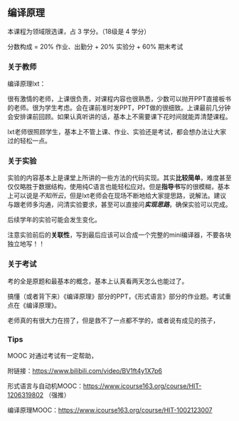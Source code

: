 ## 编译原理

本课程为领域限选课，占 3 学分。（18级是 4 学分）

分数构成 = 20% 作业、出勤分 + 20% 实验分 + 60% 期末考试

### 关于教师

编译原理lxt：

很有激情的老师，上课很负责，对课程内容也很熟悉，少数可以抛开PPT直接板书的老师。很为学生考虑。会在课前准时发PPT，PPT做的很细致。上课最前几分钟会安排课前回顾。如果认真听讲的话，基本上不需要课下花时间就能弄清楚课程。

lxt老师很照顾学生，基本上不管上课、作业、实验还是考试，都会想办法让大家过的轻松一点。

### 关于实验

实验的内容基本上是课堂上所讲的一些方法的代码实现。其实**比较简单**，难度甚至仅仅略胜于数据结构，使用纯C语言也能轻松应对。但是**指导书**写的很模糊，基本上可以说是*不知所云*，但是lxt老师会在现场不断地给大家提思路，说解法。建议与跟老师多沟通，问清实验要求，甚至可以直接问***实现思路***，确保实验可以完成。

后续学年的实验可能会发生变化。

注意实验前后的**关联性**，写到最后应该可以合成一个完整的mini编译器，不要各块独立地写！！

### 关于考试

考的全是原题和最基本的概念，基本上认真看两天怎么也能过了。

搞懂（或者背下来）《编译原理》部分的PPT，《形式语言》部分的作业题。考试重点在《编译原理》。

老师真的有很大力在捞了，但是救不了一点都不学的，或者说有成见的孩子，

### Tips

MOOC 对通过考试有一定帮助，

附链接：https://www.bilibili.com/video/BV1ft4y1X7p6

形式语言与自动机MOOC：https://www.icourse163.org/course/HIT-1206319802 （强推）

编译原理MOOC：https://www.icourse163.org/course/HIT-1002123007

